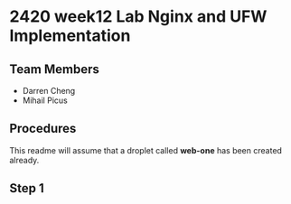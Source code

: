 <h1> 2420 week12 Lab Nginx and UFW Implementation</h1>

<h2> Team Members </h2>

<ul>
  <li>Darren Cheng </li>
  <li>Mihail Picus</li>
</ul>

<h2>Procedures</h2>

<p> This readme will assume that a droplet called <strong>web-one</strong> has been created already.</p>

<h2>Step 1</h2>

